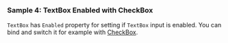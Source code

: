 ### Sample 4: TextBox Enabled with CheckBox

`TextBox` has `Enabled` property for setting if `TextBox` input is enabled. You can bind and switch it for example with [CheckBox](/docs/controls/businesspack/CheckBox/{branch}).